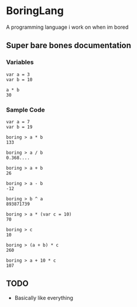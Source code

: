 # BoringLang
 A programming language i work on when im bored


## Super bare bones documentation

### Variables
```
var a = 3
var b = 10

a * b
30

```


### Sample Code
```
var a = 7
var b = 19

boring > a * b 
133

boring > a / b
0.368....

boring > a + b
26

boring > a - b
-12

boring > b ^ a 
893871739

boring > a * (var c = 10)
70

boring > c
10

boring > (a + b) * c
260

boring > a + 10 * c
107
```

## TODO
- Basically like everything